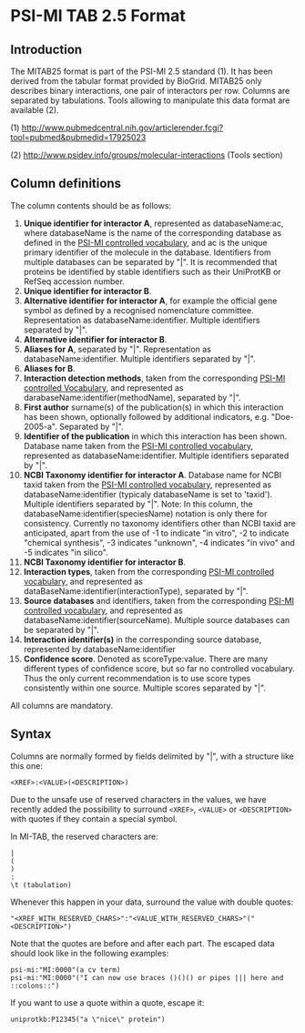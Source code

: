 # PSI-MI TAB 2.5 Format #

## Introduction ##

The MITAB25 format is part of the PSI-MI 2.5 standard (1). It has been derived from the tabular format provided by BioGrid. MITAB25 only describes binary interactions, one pair of interactors per row. Columns are separated by tabulations. Tools allowing to manipulate this data format are available (2).

(1) http://www.pubmedcentral.nih.gov/articlerender.fcgi?tool=pubmed&pubmedid=17925023

(2) http://www.psidev.info/groups/molecular-interactions (Tools section)


## Column definitions ##

The column contents should be as follows:

  1. **Unique identifier for interactor A**, represented as databaseName:ac, where     databaseName is the name of the corresponding database as defined in the [PSI-MI controlled vocabulary](http://www.ebi.ac.uk/ontology-lookup/browse.do?ontName=MI&termId=MI:0444&termName=database%20citation), and ac is the unique primary identifier of the molecule in the database. Identifiers from multiple databases can be separated by "|". It is recommended that proteins be identified by stable identifiers such as their UniProtKB or RefSeq accession number.
  1. **Unique identifier for interactor B**.
  1. **Alternative identifier for interactor A**, for example the official gene symbol as defined by a recognised nomenclature committee. Representation as databaseName:identifier. Multiple identifiers separated by "|".
  1. **Alternative identifier for interactor B**.
  1. **Aliases for A**, separated by "|". Representation as databaseName:identifier. Multiple identifiers separated by "|".
  1. **Aliases for B**.
  1. **Interaction detection methods**, taken from the corresponding [PSI-MI controlled Vocabulary](http://www.ebi.ac.uk/ontology-lookup/browse.do?ontName=MI&termId=MI:0001&termName=interaction%20detection%20method), and represented as darabaseName:identifier(methodName), separated by "|".
  1. **First author** surname(s) of the publication(s) in which this interaction has been shown, optionally followed by additional indicators, e.g. "Doe-2005-a". Separated by "|".
  1. **Identifier of the publication** in which this interaction has been shown. Database name taken from the [PSI-MI controlled vocabulary](http://www.ebi.ac.uk/ontology-lookup/browse.do?ontName=MI&termId=MI:0445&termName=literature%20database), represented as databaseName:identifier. Multiple identifiers separated by "|".
  1. **NCBI Taxonomy identifier for interactor A**. Database name for NCBI taxid taken from the [PSI-MI controlled vocabulary](http://www.ebi.ac.uk/ontology-lookup/browse.do?ontName=MI&termId=MI:0444&termName=database%20citation), represented as databaseName:identifier (typicaly databaseName is set to 'taxid'). Multiple identifiers separated by "|". Note: In this column, the databaseName:identifier(speciesName) notation is only there for consistency. Currently no taxonomy identifiers other than NCBI taxid are anticipated, apart from the use of -1 to indicate "in vitro", -2 to indicate "chemical synthesis", -3 indicates "unknown", -4 indicates "in vivo" and -5 indicates "in silico".
  1. **NCBI Taxonomy identifier for interactor B**.
  1. **Interaction types**, taken from the corresponding [PSI-MI controlled vocabulary](http://www.ebi.ac.uk/ontology-lookup/browse.do?ontName=MI&termId=MI:0190&termName=interaction%20type), and represented as dataBaseName:identifier(interactionType), separated by "|".
  1. **Source databases** and identifiers, taken from the corresponding [PSI-MI controlled vocabulary](http://www.ebi.ac.uk/ontology-lookup/browse.do?ontName=MI&termId=MI:0444&termName=database%20citation), and represented as databaseName:identifier(sourceName). Multiple source databases can be separated by "|".
  1. **Interaction identifier(s)** in the corresponding source database, represented by databaseName:identifier
  1. **Confidence score**. Denoted as scoreType:value. There are many different types of confidence score, but so far no controlled vocabulary. Thus the only current recommendation is to use score types consistently within one source. Multiple scores separated by "|".

All columns are mandatory.

## Syntax ##

Columns are normally formed by fields delimited by "|", with a structure like this one:

```
<XREF>:<VALUE>(<DESCRIPTION>)
```

Due to the unsafe use of reserved characters in the values, we have recently added the possibility to surround `<XREF>`, `<VALUE>` or `<DESCRIPTION>` with quotes if they contain a special symbol.

In MI-TAB, the reserved characters are:

```
|
(
)
:
\t (tabulation)
```

Whenever this happen in your data, surround the value with double quotes:

```
"<XREF_WITH_RESERVED_CHARS>":"<VALUE_WITH_RESERVED_CHARS>"("<DESCRIPTION>")
```

Note that the quotes are before and after each part. The escaped data should look like in the following examples:

```
psi-mi:"MI:0000"(a cv term)
psi-mi:"MI:0000"("I can now use braces ()()() or pipes ||| here and ::colons::")
```
If you want to use a quote within a quote, escape it:

```
uniprotkb:P12345("a \"nice\" protein")
```